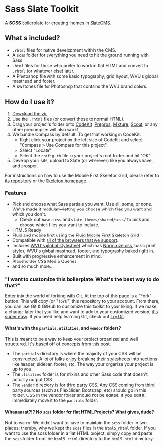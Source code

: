 Sass Slate Toolkit
=============

A **SCSS** boilerplate for creating themes in [SlateCMS](http://slatecms.wvu.edu).

## What's included?
 * `.rhtml` files for native development within the CMS.
 * A `scss` folder for everything you need to hit the ground running with Sass.
 * `.html` files for those who prefer to work in flat HTML and convert to `.rhtml` (or whatever else) later. 
 * A Photoshop file with some basic typography, grid layout, WVU's global masthead and footer. 
 * A swatches file for Photoshop that contains the WVU brand colors.


## How do I use it?
1. [Download the zip](https://github.com/wvuweb/slate-toolkit/archive/scss.zip).  
2. Use the `.rhtml` files (or convert those to normal HTML).
3. Drag your project's folder onto [CodeKit](http://incident57.com/codekit/index.php) ([Prepros](http://alphapixels.com/prepros/), [Mixture](http://mixture.io), [Scout](http://mhs.github.io/scout-app/), or any other precompiler will also work).
4. We bundle Compass by default. To get that working in CodeKit: 
    * Right click your project on the left side of CodeKit and select "Compass > Use Compass for this project".
    * Select "Locate"
    * Select the `config.rb` file in your project's root folder and hit "OK". 
5. Develop your site, upload to Slate (or wherever) like you always have, and prosper.

For instructions on how to use the Mobile First Skeleton Grid, please refer to [its repository](https://github.com/adamjohnson/Skeleton) or the [Skeleton homepage](http://www.getskeleton.com/).

### Features
 * Pick and choose what Sass partials you want. Use all, some, or none. We've made it modular—letting you choose which files you want and which you don't.
     * Check out `base.scss` and `slate_themes/shared/scss/` to pick and choose which files you want to include. 
 * HTML5 Ready
 * Fluid and mobile first using the [Fluid Mobile First Skeleton Grid](https://github.com/adamjohnson/Skeleton-fluid-mobile-first)
 * Compatible with [all of the browsers that we support](https://brand.wvu.edu/web_standards).
 * Includes [WVU's global stylesheet](http://slate.wvu.edu/themes/shared/scss/v4/stylesheets/global-v4.css) which has [Normalize.css](http://necolas.github.io/normalize.css/), basic print styles, WVU's global masthead, footer, and typography baked right in.
 * Built with progressive enhancement in mind.
 * Placeholder CSS Media Queries
 * and so much more...

### "I want to customize this boilerplate. What's the best way to do that?"
Enter into the world of forking with Git. At the top of this page is a "Fork" button. This will copy (or "`fork`") this repository to your account. From there, you can use Git & GitHub to customize this toolkit to your liking. If we make a change later that you like and want to add to your customized version, [it's super easy](https://help.github.com/articles/fork-a-repo). If you need help learning Git, check out [Try Git](http://try.github.io). 

#### What's with the `partials`, `utilities`, and `vendor` folders?
This is meant to be a way to keep your project organized and well structured. It's based off of concepts from [this post](http://thesassway.com/beginner/how-to-structure-a-sass-project).

  * The `partials` directory is where the majority of your CSS will be constructed. A lot of folks enjoy breaking their stylesheets into sections like header, sidebar, footer, etc. The way your organize your project is up to you.
  * The `utilities` folder is for mixins and other Sass code that doesn't actually output CSS. 
  * The `vendor` directory is for third party CSS. Any CSS coming from third party sources (such as FlexSlider, Bootstrap, etc) should go in this folder. CSS in the vendor folder should not be edited. If you edit it, immediately move it to the `partials` folder.

#### Whaaaaaat?!? No `scss` folder for flat HTML Projects? What gives, dude?
Not to worry! We didn't want to have to maintain the `scss` folder in two places; thereby, why we kept the `scss` files in the `html5_rhtml` folder. If you want to use the scss folder in a flat HTML project, simply copy and paste the `scss` folder from the `html5_rhtml` directory to the `html5_html` directory.